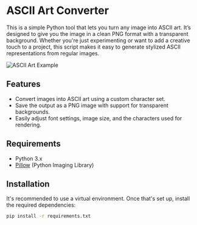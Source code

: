 # ASCII Art Converter

This is a simple Python tool that lets you turn any image into ASCII art. It’s designed to give you the image in a clean PNG format with a transparent background. Whether you're just experimenting or want to add a creative touch to a project, this script makes it easy to generate stylized ASCII representations from regular images.

![ASCII Art Example]('https://github.com/mhmdyaseen/ascii-art/blob/main/ascii_art_colored.png')

## Features

* Convert images into ASCII art using a custom character set.
* Save the output as a PNG image with support for transparent backgrounds.
* Easily adjust font settings, image size, and the characters used for rendering.

## Requirements

* Python 3.x
* [Pillow](https://pypi.org/project/Pillow/) (Python Imaging Library)

## Installation

It's recommended to use a virtual environment. Once that's set up, install the required dependencies:

```bash
pip install -r requirements.txt
```

